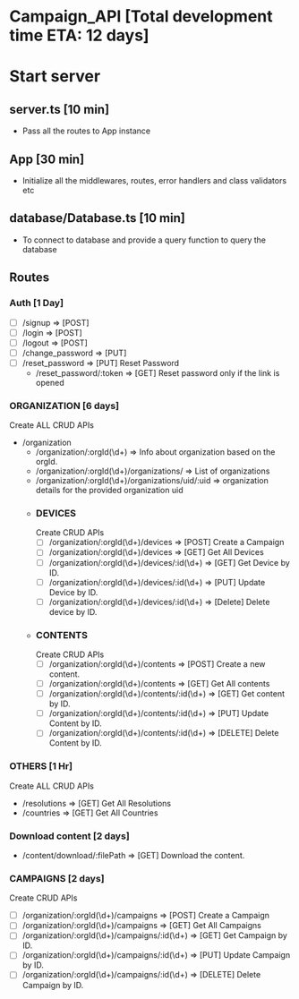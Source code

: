 # Campaign_API [Total development time ETA: 12 days]

# Start server
## server.ts [10 min]
- Pass all the routes to App instance

## App [30 min]
- Initialize all the middlewares, routes, error handlers and class validators etc

## database/Database.ts [10 min]
- To connect to database and provide a query function to query the database

## Routes
### Auth [1 Day]
- [ ] /signup => [POST]
- [ ] /login => [POST]
- [ ] /logout => [POST]
- [ ] /change_password => [PUT]
- [ ] /reset_password => [PUT] Reset Password
    - /reset_password/:token => [GET] Reset password only if the link is opened

### ORGANIZATION [6 days]
Create ALL CRUD APIs
- /organization
    - /organization/:orgId(\\d+) => Info about organization based on the orgId.
    - /organization/:orgId(\\d+)/organizations/ => List of organizations
    - /organization/:orgId(\\d+)/organizations/uid/:uid => organization details for the provided organization uid
    - ### DEVICES
        Create CRUD APIs
        - [ ] /organization/:orgId(\\d+)/devices => [POST] Create a Campaign
        - [ ] /organization/:orgId(\\d+)/devices => [GET] Get All Devices
        - [ ] /organization/:orgId(\\d+)/devices/:id(\\d+) => [GET] Get Device by ID.
        - [ ] /organization/:orgId(\\d+)/devices/:id(\\d+) => [PUT] Update Device by ID.
        - [ ] /organization/:orgId(\\d+)/devices/:id(\\d+) => [Delete] Delete device by ID.
    - ### CONTENTS
        Create CRUD APIs
        - [ ] /organization/:orgId(\\d+)/contents => [POST] Create a new content.
        - [ ] /organization/:orgId(\\d+)/contents => [GET] Get All contents
        - [ ] /organization/:orgId(\\d+)/contents/:id(\\d+) => [GET] Get content by ID.
        - [ ] /organization/:orgId(\\d+)/contents/:id(\\d+) => [PUT] Update Content by ID.
        - [ ] /organization/:orgId(\\d+)/contents/:id(\\d+) => [DELETE] Delete Content by ID.
### OTHERS [1 Hr]
Create ALL CRUD APIs
- /resolutions => [GET] Get All Resolutions
- /countries => [GET] Get All Countries

### Download content [2 days]
- /content/download/:filePath => [GET] Download the content.

### CAMPAIGNS [2 days]
Create CRUD APIs
- [ ] /organization/:orgId(\\d+)/campaigns => [POST] Create a Campaign
- [ ] /organization/:orgId(\\d+)/campaigns => [GET] Get All Campaigns
- [ ] /organization/:orgId(\\d+)/campaigns/:id(\\d+) => [GET] Get Campaign by ID.
- [ ] /organization/:orgId(\\d+)/campaigns/:id(\\d+) => [PUT] Update Campaign by ID.
- [ ] /organization/:orgId(\\d+)/campaigns/:id(\\d+) => [DELETE] Delete Campaign by ID.